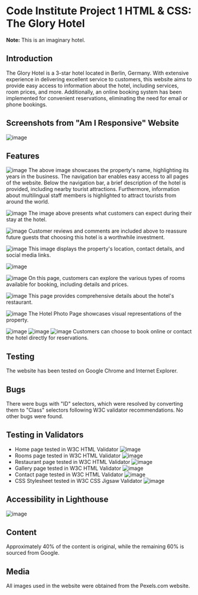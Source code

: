 # Code Institute Project 1 HTML & CSS: The Glory Hotel
**Note:** This is an imaginary hotel.

## Introduction
The Glory Hotel is a 3-star hotel located in Berlin, Germany. With extensive experience in delivering excellent service to customers, this website aims to provide easy access to information about the hotel, including services, room prices, and more. Additionally, an online booking system has been implemented for convenient reservations, eliminating the need for email or phone bookings.

## Screenshots from "Am I Responsive" Website
![image](https://user-images.githubusercontent.com/131761126/235302849-bc6e823d-28ea-4f28-9d7b-b32075ca110a.png)

## Features
![image](https://user-images.githubusercontent.com/131761126/235302906-9a16ebe3-dd94-4674-8383-46408e14d976.png)
The above image showcases the property's name, highlighting its years in the business. The navigation bar enables easy access to all pages of the website. Below the navigation bar, a brief description of the hotel is provided, including nearby tourist attractions. Furthermore, information about multilingual staff members is highlighted to attract tourists from around the world.

![image](https://user-images.githubusercontent.com/131761126/235303195-ef4334e8-6795-4b07-8f5e-2f15ccf2a82d.png)
The image above presents what customers can expect during their stay at the hotel.

![image](https://user-images.githubusercontent.com/131761126/235303246-5c52666c-d583-4bb7-9336-06c19da0249b.png)
Customer reviews and comments are included above to reassure future guests that choosing this hotel is a worthwhile investment.

![image](https://user-images.githubusercontent.com/131761126/235303375-6ba64498-3f0e-487f-b9f8-06f471cba3ce.png)
This image displays the property's location, contact details, and social media links.

![image](https://user-images.githubusercontent.com/131761126/235303446-71d65ca6-660e-4963-a6b9-32ac5f48a8b6.png)

![image](https://user-images.githubusercontent.com/131761126/235303524-4cce2b72-a3cd-408e-a52f-730da7cc0471.png)
On this page, customers can explore the various types of rooms available for booking, including details and prices.

![image](https://user-images.githubusercontent.com/131761126/235303604-ee98fa5e-cbf3-4544-b440-9626bb48bb95.png)
This page provides comprehensive details about the hotel's restaurant.

![image](https://user-images.githubusercontent.com/131761126/235303686-c2dc8d53-38c8-4c1b-add6-544ab5628a0b.png)
The Hotel Photo Page showcases visual representations of the property.

![image](https://user-images.githubusercontent.com/131761126/235303714-ed221caf-9731-494c-a4e8-3bb2fb97058f.png)
![image](https://user-images.githubusercontent.com/131761126/235303749-b6bf56fa-2bf2-4554-b064-fbcb04e88545.png)
![image](https://user-images.githubusercontent.com/131761126/235303770-1da3b8c4-313f-4afc-bae9-bc7537d39496.png)
Customers can choose to book online or contact the hotel directly for reservations.

## Testing
The website has been tested on Google Chrome and Internet Explorer.

## Bugs
There were bugs with "ID" selectors, which were resolved by converting them to "Class" selectors following W3C validator recommendations. No other bugs were found.

## Testing in Validators
- Home page tested in W3C HTML Validator ![image](https://user-images.githubusercontent.com/131761126/235304038-dc070f8f-0d9f-479d-9048-d6f3b2bb3912.png)
- Rooms page tested in W3C HTML Validator ![image](https://user-images.githubusercontent.com/131761126/235304116-e027e296-9845-46a1-8f9d-0d98063fef60.png)
- Restaurant page tested in W3C HTML Validator ![image](https://user-images.githubusercontent.com/131761126/235304160-e7944453-c4df-406c-865c-274bd9fb4559.png)
- Gallery page tested in W3C HTML Validator ![image](https://user-images.githubusercontent.com/131761126/235304198-19082056-056f-49b9-b9cd-fea505399fb0.png)
- Contact page tested in W3C HTML Validator ![image](https://user-images.githubusercontent.com/131761126/235304232-5f336a4e-93ac-4678-885f-cd6b650a8473.png)
- CSS Stylesheet tested in W3C CSS Jigsaw Validator ![image](https://user-images.githubusercontent.com/131761126/235304272-b65aa051-fa97-414d-9388-93bf6ef32175.png)

## Accessibility in Lighthouse
![image](https://user-images.githubusercontent.com/131761126/235304393-dded66a3-07d1-47c6-a193-a0a5f81e3e0e.png)

## Content
Approximately 40% of the content is original, while the remaining 60% is sourced from Google.

## Media
All images used in the website were obtained from the Pexels.com website.
